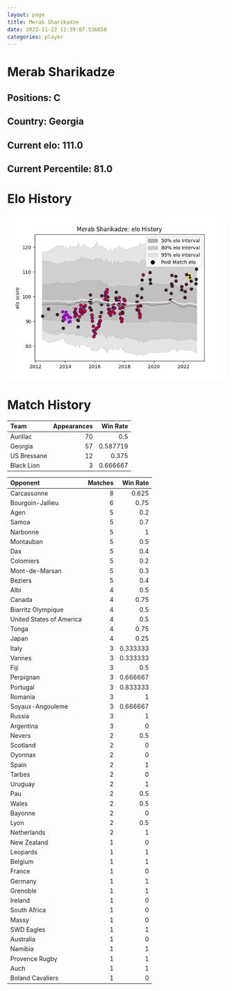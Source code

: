 ```yaml
---  
layout: page  
title: Merab Sharikadze  
date: 2022-11-22 11:39:07.536658  
categories: player  
---
```

# Merab Sharikadze

## Positions: C

## Country: Georgia

## Current elo: 111.0

## Current Percentile: 81.0

# Elo History


![elo history](history_MerabSharikadze.png)
# Match History


| Team        |   Appearances |   Win Rate |
|:------------|--------------:|-----------:|
| Aurillac    |            70 |   0.5      |
| Georgia     |            57 |   0.587719 |
| US Bressane |            12 |   0.375    |
| Black Lion  |             3 |   0.666667 |

| Opponent                 |   Matches |   Win Rate |
|:-------------------------|----------:|-----------:|
| Carcassonne              |         8 |   0.625    |
| Bourgoin-Jallieu         |         6 |   0.75     |
| Agen                     |         5 |   0.2      |
| Samoa                    |         5 |   0.7      |
| Narbonne                 |         5 |   1        |
| Montauban                |         5 |   0.5      |
| Dax                      |         5 |   0.4      |
| Colomiers                |         5 |   0.2      |
| Mont-de-Marsan           |         5 |   0.3      |
| Beziers                  |         5 |   0.4      |
| Albi                     |         4 |   0.5      |
| Canada                   |         4 |   0.75     |
| Biarritz Olympique       |         4 |   0.5      |
| United States of America |         4 |   0.5      |
| Tonga                    |         4 |   0.75     |
| Japan                    |         4 |   0.25     |
| Italy                    |         3 |   0.333333 |
| Vannes                   |         3 |   0.333333 |
| Fiji                     |         3 |   0.5      |
| Perpignan                |         3 |   0.666667 |
| Portugal                 |         3 |   0.833333 |
| Romania                  |         3 |   1        |
| Soyaux-Angouleme         |         3 |   0.666667 |
| Russia                   |         3 |   1        |
| Argentina                |         3 |   0        |
| Nevers                   |         2 |   0.5      |
| Scotland                 |         2 |   0        |
| Oyonnax                  |         2 |   0        |
| Spain                    |         2 |   1        |
| Tarbes                   |         2 |   0        |
| Uruguay                  |         2 |   1        |
| Pau                      |         2 |   0.5      |
| Wales                    |         2 |   0.5      |
| Bayonne                  |         2 |   0        |
| Lyon                     |         2 |   0.5      |
| Netherlands              |         2 |   1        |
| New Zealand              |         1 |   0        |
| Leopards                 |         1 |   1        |
| Belgium                  |         1 |   1        |
| France                   |         1 |   0        |
| Germany                  |         1 |   1        |
| Grenoble                 |         1 |   1        |
| Ireland                  |         1 |   0        |
| South Africa             |         1 |   0        |
| Massy                    |         1 |   0        |
| SWD Eagles               |         1 |   1        |
| Australia                |         1 |   0        |
| Namibia                  |         1 |   1        |
| Provence Rugby           |         1 |   1        |
| Auch                     |         1 |   1        |
| Boland Cavaliers         |         1 |   0        |